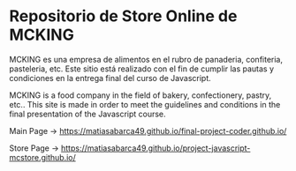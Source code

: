 # Repositorio de Store Online de MCKING

MCKING es una empresa de alimentos en el rubro de panaderia, confiteria, pasteleria, etc. Este sitio está realizado con el fin de cumplir las pautas y condiciones en la entrega final del curso de Javascript.

MCKING is a food company in the field of bakery, confectionery, pastry, etc.. This site is made in order to meet the guidelines and conditions in the final presentation of the Javascript course.

Main Page -> https://matiasabarca49.github.io/final-project-coder.github.io/

Store Page -> https://matiasabarca49.github.io/project-javascript-mcstore.github.io/
